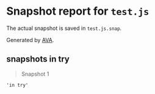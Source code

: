 # Snapshot report for `test.js`

The actual snapshot is saved in `test.js.snap`.

Generated by [AVA](https://avajs.dev).

## snapshots in try

> Snapshot 1

    'in try'
